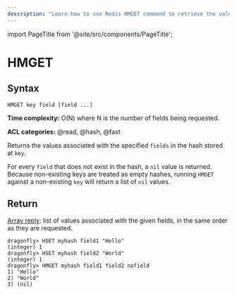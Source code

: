 ```yaml
---
description: "Learn how to use Redis HMGET command to retrieve the values associated with the specified fields in a hash. Boost your data fetch efficiency."
---
```


import PageTitle from '@site/src/components/PageTitle';

# HMGET

<PageTitle title="Redis HMGET Command (Documentation) | Dragonfly" />

## Syntax

    HMGET key field [field ...]

**Time complexity:** O(N) where N is the number of fields being requested.

**ACL categories:** @read, @hash, @fast

Returns the values associated with the specified `fields` in the hash stored at
`key`.

For every `field` that does not exist in the hash, a `nil` value is returned.
Because non-existing keys are treated as empty hashes, running `HMGET` against
a non-existing `key` will return a list of `nil` values.

## Return

[Array reply](https://redis.io/docs/reference/protocol-spec/#arrays): list of values associated with the given fields, in the same
order as they are requested.

```shell
dragonfly> HSET myhash field1 "Hello"
(integer) 1
dragonfly> HSET myhash field2 "World"
(integer) 1
dragonfly> HMGET myhash field1 field2 nofield
1) "Hello"
2) "World"
3) (nil)
```
